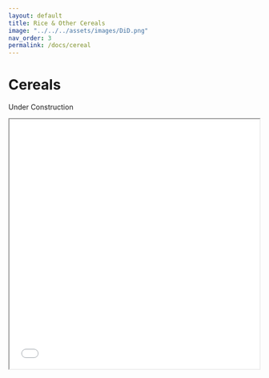 ```yaml
---
layout: default
title: Rice & Other Cereals
image: "../../../assets/images/DiD.png"
nav_order: 3
permalink: /docs/cereal
---
```


# Cereals

Under Construction


<iframe src="brri_28.html" height="500" width="500"> Rice </iframe>
